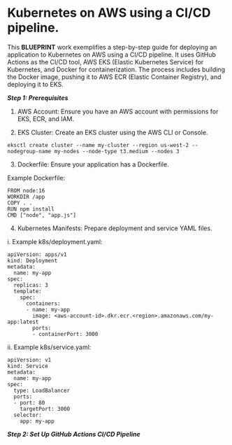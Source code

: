 # Kubernetes on AWS using a CI/CD pipeline.

This **BLUEPRINT** work exemplifies a step-by-step guide for deploying an application to Kubernetes on AWS using a CI/CD pipeline. It uses GitHub Actions as the CI/CD tool, AWS EKS (Elastic Kubernetes Service) for Kubernetes, and Docker for containerization. The process includes building the Docker image, pushing it to AWS ECR (Elastic Container Registry), and deploying it to EKS.

**_Step 1: Prerequisites_**

1. AWS Account: Ensure you have an AWS account with permissions for EKS, ECR, and IAM.

2. EKS Cluster: Create an EKS cluster using the AWS CLI or Console.

```
eksctl create cluster --name my-cluster --region us-west-2 --nodegroup-name my-nodes --node-type t3.medium --nodes 3
```

3. Dockerfile: Ensure your application has a Dockerfile.
   
Example Dockerfile:

```
FROM node:16
WORKDIR /app
COPY . .
RUN npm install
CMD ["node", "app.js"]
```

4. Kubernetes Manifests: Prepare deployment and service YAML files.

i. Example k8s/deployment.yaml:

```
apiVersion: apps/v1
kind: Deployment
metadata:
  name: my-app
spec:
  replicas: 3
  template:
    spec:
      containers:
      - name: my-app
        image: <aws-account-id>.dkr.ecr.<region>.amazonaws.com/my-app:latest
        ports:
        - containerPort: 3000

```

ii. Example k8s/service.yaml: 

```
apiVersion: v1
kind: Service
metadata:
  name: my-app
spec:
  type: LoadBalancer
  ports:
  - port: 80
    targetPort: 3000
  selector:
    app: my-app
```

**_Step 2: Set Up GitHub Actions CI/CD Pipeline_**
